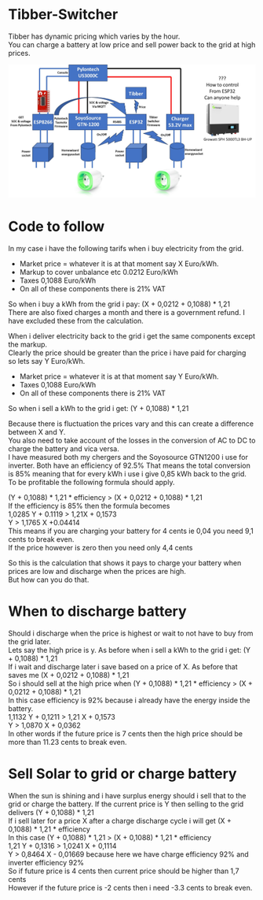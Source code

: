# Tibber-Switcher

Tibber has dynamic pricing which varies by the hour.<br/>
You can charge a battery at low price and sell power back to the grid at high prices.<br/>

<img src="https://github.com/krulkip/Tibber-Switcher/blob/main/Tibber-Switcher.jpg" width="1024">

# Code to follow

In my case i have the following tarifs when i buy electricity from the grid.<br/>

 - Market price = whatever it is at that moment say X Euro/kWh. 
 - Markup to cover unbalance etc 0.0212 Euro/kWh
 - Taxes                         0,1088 Euro/kWh
 - On all of these components there is 21% VAT

So when i buy a kWh from the grid i pay: (X + 0,0212 + 0,1088) * 1,21<br/>
There are also fixed charges a month and there is a government refund. I have excluded these from the calculation.<br/>

When i deliver electricity back to the grid i get the same components except the markup.<br/>
Clearly the price should be greater than the price i have paid for charging so lets say Y Euro/kWh.<br/>
 - Market price = whatever it is at that moment say Y Euro/kWh. 
 - Taxes                         0,1088 Euro/kWh
 - On all of these components there is 21% VAT

So when i sell a kWh to the grid i get: (Y + 0,1088) * 1,21<br/>

Because there is fluctuation the prices vary and this can create a difference between X and Y.<br/>
You also need to take account of the losses in the conversion of AC to DC to charge the battery and vica versa.<br/>
I have measured both my chergers and the Soyosource GTN1200 i use for inverter.
Both have an efficiency of 92.5%
That means the total conversion is 85% meaning that for every kWh i use i give 0,85 kWh back to the grid.<br/>
To be profitable the following formula should apply.<br/>

(Y + 0,1088) * 1,21 * efficiency > (X + 0,0212 + 0,1088) * 1,21<br/>
If the efficiency is 85% then the formula becomes<br/>
1,0285 Y + 0.1119 > 1,21X + 0,1573<br/>
Y > 1,1765 X +0.04414<br/>
This means if you are charging your battery for 4 cents ie 0,04 you need 9,1 cents to break even.<br/>
If the price however is zero then you need only 4,4 cents<br/>

So this is the calculation that shows it pays to charge your battery when prices are low and discharge when the prices are high.<br/>
But how can you do that.<br/>

# When to discharge battery
Should i discharge when the price is highest or wait to not have to buy from the grid later.<br>
Lets say the high price is y. As before when i sell a kWh to the grid i get: (Y + 0,1088) * 1,21<br/>
If i wait and discharge later i save based on a price of X. As before that saves me (X + 0,0212 + 0,1088) * 1,21<br>
So i should sell at the high price when (Y + 0,1088) * 1,21 * efficiency > (X + 0,0212 + 0,1088) * 1,21<br>
In this case efficiency is 92% because i already have the energy inside the battery.<br>
1,1132 Y + 0,1211 > 1,21 X + 0,1573<br>
Y > 1,0870 X + 0,0362<br>
In other words if the future price is 7 cents then the high price should be more than 11.23 cents to break even.<br >

# Sell Solar to grid or charge battery
When the sun is shining and i have surplus energy should i sell that to the grid or charge the battery.
If the current price is Y then selling to the grid delivers (Y + 0,1088) * 1,21<br>
If i sell later for a price X after a charge discharge cycle i will get (X + 0,1088) * 1,21 * efficiency<br>
In this case (Y + 0,1088) * 1,21 > (X + 0,1088) * 1,21 * efficiency<br>
1,21 Y + 0,1316 > 1,0241 X + 0,1114<br>
Y > 0,8464 X - 0,01669 because here we have charge efficiency 92% and inverter efficiency 92%<br>
So if future price is 4 cents then current price should be higher than 1,7 cents<br>
However if the future price is -2 cents then i need -3.3 cents to break even.
